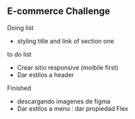 ## E-commerce Challenge

Doing list
- styling title and link of section one

to do list
- Crear sitio responsive (moibile first)
- Dar estilos a header

Finished
- descargando imagenes de figma
- Dar estilos a menu : dar propiedad Flex